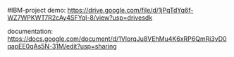 #IBM-project
demo: https://drive.google.com/file/d/1jPqTdYq6f-WZ7WPKWT7R2cAy4SFYql-8/view?usp=drivesdk

documentation: https://docs.google.com/document/d/1VlorqJu8VEhMu4K6xRP6QmRj3vD0qapEE0qAs5N-31M/edit?usp=sharing

